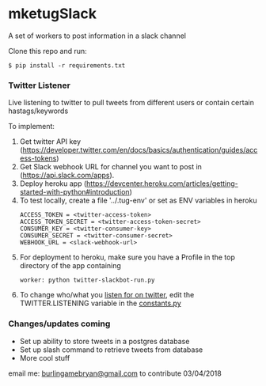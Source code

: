 # mketugSlack
A set of workers to post information in a slack channel

Clone this repo and run:
 
    $ pip install -r requirements.txt

### Twitter Listener
Live listening to twitter to pull tweets from different users or contain certain hastags/keywords

To implement:
1. Get twitter API key (https://developer.twitter.com/en/docs/basics/authentication/guides/access-tokens)
2. Get Slack webhook URL for channel you want to post in (https://api.slack.com/apps).
3. Deploy heroku app (https://devcenter.heroku.com/articles/getting-started-with-python#introduction)
4. To test locally, create a file '../.tug-env' or set as ENV variables in heroku
    ```
    ACCESS_TOKEN = <twitter-access-token>
    ACCESS_TOKEN_SECRET = <twitter-access-token-secret>
    CONSUMER_KEY = <twitter-consumer-key>
    CONSUMER_SECRET = <twitter-consumer-secret>
    WEBHOOK_URL = <slack-webhook-url>
    ```
5. For deployment to heroku, make sure you have a Profile in the top directory of the app containing
    ```
    worker: python twitter-slackbot-run.py
    ```
6. To change who/what you [listen for on twitter], edit the TWITTER.LISTENING variable in the [constants.py]

### Changes/updates coming
- Set up ability to store tweets in a postgres database
- Set up slash command to retrieve tweets from database
- More cool stuff


email me: burlingamebryan@gmail.com to contribute
03/04/2018 

[constants.py]: https://github.com/bmburlingame/mketugSlack/blob/master/constants.py
[listen for on twitter]: https://developer.twitter.com/en/docs/tweets/filter-realtime/overview
